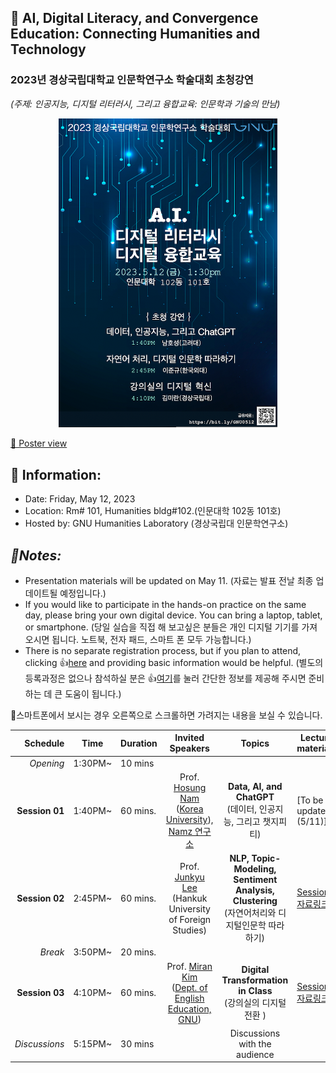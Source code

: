 ## 🌵 AI, Digital Literacy, and Convergence Education: Connecting Humanities and Technology  
### 2023년 경상국립대학교 인문학연구소 학술대회 초청강연 
_(주제: 인공지능, 디지털 리터러시, 그리고 융합교육: 인문학과 기술의 만남)_

<p align="center">
  <img src="poster_small.png" width="350" title="hover text">
</p>

[🔎 Poster view](https://github.com/MK316/workshops/blob/main/20230512_GNU/images/GNU0523_poster.png)
## 🌱 Information:
+ Date: Friday, May 12, 2023
+ Location: Rm# 101, Humanities bldg#102.(인문대학 102동 101호)
+ Hosted by: GNU Humanities Laboratory (경상국립대 인문학연구소)

## _🌱Notes:_  
+ Presentation materials will be updated on May 11. (자료는 발표 전날 최종 업데이트될 예정입니다.) 
+ If you would like to participate in the hands-on practice on the same day, please bring your own digital device. You can bring a laptop, tablet, or smartphone. (당일 실습을 직접 해 보고싶은 분들은 개인 디지털 기기를 가져오시면 됩니다. 노트북, 전자 패드, 스마트 폰 모두 가능합니다.)
+ There is no separate registration process, but if you plan to attend, clicking 👍[here](https://forms.gle/2Txq7cp3Vugfs88H9) and providing basic information would be helpful. (별도의 등록과정은 없으나 참석하실 분은 👍[여기](https://forms.gle/2Txq7cp3Vugfs88H9)를 눌러 간단한 정보를 제공해 주시면 준비하는 데 큰 도움이 됩니다.)

📲스마트폰에서 보시는 경우 오른쪽으로 스크롤하면 가려지는 내용을 보실 수 있습니다. 

|Schedule | Time | Duration | Invited Speakers | Topics | Lecture materials |
|--:|--|--|:--:|:--:|--|
|_Opening_| 1:30PM~ | 10 mins | |  ||
|**Session 01** |1:40PM~  | 60 mins.| Prof. [Hosung Nam](https://github.com/hsnam95) <Br>([Korea University](https://english.korea.ac.kr/english/about/professor.do)),<br>[Namz 연구소](https://www.youtube.com/@namz8170/featured) |  **Data, AI, and ChatGPT** <br>(데이터, 인공지능, 그리고 챗지피티) | [To be updated (5/11)]|
|**Session 02** |2:45PM~  | 60 mins.| Prof. [Junkyu Lee](http://builder.hufs.ac.kr/user/indexSub.action?codyMenuSeq=81372758&siteId=gse2&menuType=T&uId=1&sortChar=A&linkUrl=1_4.html&mainFrame=right#gse2_09) <br>(Hankuk University of Foreign Studies) |**NLP, Topic-Modeling, Sentiment Analysis, Clustering** <br>(자연어처리와 디지털인문학 따라하기) |[Session2 자료링크](https://github.com/junkyuhufs/workshop/blob/main/GNU_Session2.ipynb)|
|_Break_| 3:50PM~  |20 mins.  |||
|**Session 03** |4:10PM~ | 60 mins.| Prof. [Miran Kim](https://github.com/MK316) <br>([Dept. of English Education, GNU](https://www.gnu.ac.kr/englishedu/pi/prfsr/selectPrfsrIntrdView.do?mi=7463&ctgrySn=1403)) | **Digital Transformation in Class** <br>(강의실의 디지털 전환 ) |[Session3 자료링크](https://github.com/MK316/workshops/blob/main/20230512_GNU/GNU_session03.ipynb)|
| _Discussions_| 5:15PM~ | 30 mins|  |Discussions with the audience ||


